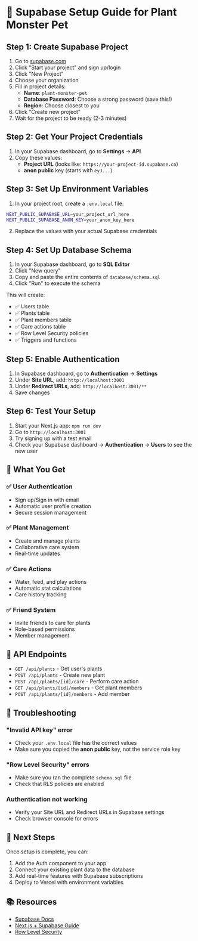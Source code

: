 # 🚀 Supabase Setup Guide for Plant Monster Pet

## Step 1: Create Supabase Project

1. Go to [supabase.com](https://supabase.com)
2. Click "Start your project" and sign up/login
3. Click "New Project"
4. Choose your organization
5. Fill in project details:
   - **Name**: `plant-monster-pet`
   - **Database Password**: Choose a strong password (save this!)
   - **Region**: Choose closest to you
6. Click "Create new project"
7. Wait for the project to be ready (2-3 minutes)

## Step 2: Get Your Project Credentials

1. In your Supabase dashboard, go to **Settings** → **API**
2. Copy these values:
   - **Project URL** (looks like: `https://your-project-id.supabase.co`)
   - **anon public** key (starts with `eyJ...`)

## Step 3: Set Up Environment Variables

1. In your project root, create a `.env.local` file:
```bash
NEXT_PUBLIC_SUPABASE_URL=your_project_url_here
NEXT_PUBLIC_SUPABASE_ANON_KEY=your_anon_key_here
```

2. Replace the values with your actual Supabase credentials

## Step 4: Set Up Database Schema

1. In your Supabase dashboard, go to **SQL Editor**
2. Click "New query"
3. Copy and paste the entire contents of `database/schema.sql`
4. Click "Run" to execute the schema

This will create:
- ✅ Users table
- ✅ Plants table  
- ✅ Plant members table
- ✅ Care actions table
- ✅ Row Level Security policies
- ✅ Triggers and functions

## Step 5: Enable Authentication

1. In Supabase dashboard, go to **Authentication** → **Settings**
2. Under **Site URL**, add: `http://localhost:3001`
3. Under **Redirect URLs**, add: `http://localhost:3001/**`
4. Save changes

## Step 6: Test Your Setup

1. Start your Next.js app: `npm run dev`
2. Go to `http://localhost:3001`
3. Try signing up with a test email
4. Check your Supabase dashboard → **Authentication** → **Users** to see the new user

## 🎯 What You Get

### ✅ **User Authentication**
- Sign up/Sign in with email
- Automatic user profile creation
- Secure session management

### ✅ **Plant Management**
- Create and manage plants
- Collaborative care system
- Real-time updates

### ✅ **Care Actions**
- Water, feed, and play actions
- Automatic stat calculations
- Care history tracking

### ✅ **Friend System**
- Invite friends to care for plants
- Role-based permissions
- Member management

## 🔧 API Endpoints

- `GET /api/plants` - Get user's plants
- `POST /api/plants` - Create new plant
- `POST /api/plants/[id]/care` - Perform care action
- `GET /api/plants/[id]/members` - Get plant members
- `POST /api/plants/[id]/members` - Add member

## 🚨 Troubleshooting

### "Invalid API key" error
- Check your `.env.local` file has the correct values
- Make sure you copied the **anon public** key, not the service role key

### "Row Level Security" errors
- Make sure you ran the complete `schema.sql` file
- Check that RLS policies are enabled

### Authentication not working
- Verify your Site URL and Redirect URLs in Supabase settings
- Check browser console for errors

## 🎉 Next Steps

Once setup is complete, you can:
1. Add the Auth component to your app
2. Connect your existing plant data to the database
3. Add real-time features with Supabase subscriptions
4. Deploy to Vercel with environment variables

## 📚 Resources

- [Supabase Docs](https://supabase.com/docs)
- [Next.js + Supabase Guide](https://supabase.com/docs/guides/getting-started/quickstarts/nextjs)
- [Row Level Security](https://supabase.com/docs/guides/auth/row-level-security)
